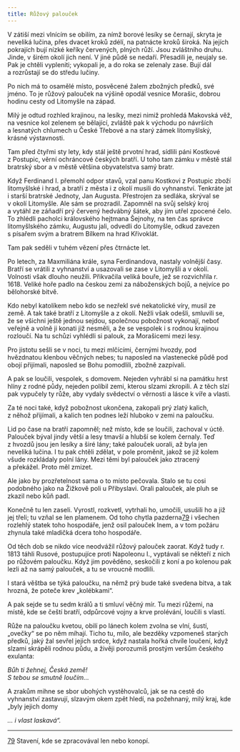 ```yaml
---
title: Růžový palouček
---
```


V zátiší mezi vlnícím se obilím, za nímž borové lesíky se černají, skryta je neveliká lučina, přes dvacet kroků zdélí, na patnácte kroků široká. Na jejích pokrajích bují nízké keříky červených, plných růží. Jsou zvláštního druhu. Jinde, v širém okolí jich není. V jiné půdě se nedaří. Přesadili je, neujaly se. Pak je chtěli vypleniti; vykopali je, a do roka se zelenaly zase. Bují dál a rozrůstají se do středu lučiny.

Po nich má to osamělé místo, posvěcené žalem zbožných předků, své jméno. To je růžový palouček na výšině opodál vesnice Morašic, dobrou hodinu cesty od Litomyšle na západ.

Milý je odtud rozhled krajinou, na lesíky, mezi nimiž prohledá Makovská věž, na vesnice kol zelenem se bělající, zvláště pak k východu po návrších a lesnatých chlumech u České Třebové a na starý zámek litomyšlský, krásné výstavnosti.

Tam před čtyřmi sty lety, kdy stál ještě prvotní hrad, sídlili páni Kostkové z Postupic, věrní ochráncové českých bratří. U toho tam zámku v městě stál bratrský sbor a v městě většina obyvatelstva samý bratr.

Když Ferdinand I. přemohl odpor stavů, vzal panu Kostkovi z Postupic zboží litomyšlské i hrad, a bratří z města i z okolí musili do vyhnanství. Tenkráte jat i starší bratrské Jednoty, Jan Augusta. Přestrojen za sedláka, skrýval se v okolí Litomyšle. Ale sám se prozradil. Zapomněl na svůj selský kroj a vytáhl ze záňadří prý červený hedvábný šátek, aby jím utřel zpocené čelo. To zhlédli pacholci královského hejtmana Šejnohy, na ten čas správce litomyšlského zámku, Augustu jali, odvedli do Litomyšle, odkud zavezen s písařem svým a bratrem Bílkem na hrad Křivoklát.

Tam pak seděli v tuhém vězení přes čtrnácte let.

Po letech, za Maxmiliána krále, syna Ferdinandova, nastaly volnější časy. Bratří se vrátili z vyhnanství a usazovali se zase v Litomyšli a v okolí. Volnosti však dlouho neužili. Přikvačila veliká bouře, jež se rozvichřila r. 1618. Veliké hoře padlo na českou zemi za náboženských bojů, a nejvíce po bělohorské bitvě.

Kdo nebyl katolíkem nebo kdo se nezřekl své nekatolické víry, musil ze země. A tak také bratří z Litomyšle a z okolí. Nežli však odešli, smluvili se, že se všichni ještě jednou sejdou, společnou pobožnost vykonají, neboť veřejně a volně ji konati již nesměli, a že se vespolek i s rodnou krajinou rozloučí. Na tu schůzi vyhlédli si palouk, za Morašicemi mezi lesy.

Pro jistotu sešli se v noci, tu mezi mlčícími, černými hvozdy, pod hvězdnatou klenbou věčných nebes; tu naposled na vlastenecké půdě pod obojí přijímali, naposled se Bohu pomodlili, zbožně zazpívali.

A pak se loučili, vespolek, s domovem. Nejeden vyhrábl si na památku hrst hlíny z rodné půdy, nejeden políbil zemi, kterou slzami zkropili. A z těch slzí pak vypučely ty růže, aby vydaly svědectví o věrnosti a lásce k víře a vlasti.

Za té noci také, když pobožnost ukončena, zakopali prý zlatý kalich, z něhož přijímali, a kalich ten podnes leží hluboko v zemi na paloučku.

Lid po čase na bratří zapomněl; než místo, kde se loučili, zachoval v úctě. Palouček býval jindy větší a lesy tmavší a hlubší se kolem černaly. Teď z hvozdů jsou jen lesíky a širé lány; také palouček uorali, až byla jen neveliká lučina. I tu pak chtěli zdělat, v pole proměnit, jakož se již kolem všude rozkládaly polní lány. Mezi těmi byl palouček jako ztracený a překážel. Proto měl zmizet.

Ale jako by prozřetelnost sama o to místo pečovala. Stalo se tu cosi podobného jako na Žižkově poli u Přibyslavi. Orali palouček, ale pluh se zkazil nebo kůň padl.

Konečně tu len zaseli. Vyrostl, rozkvetl, vytrhali ho, umočili, usušili ho a již jej třeli; tu vzňal se len plamenem. Od toho chytla pazderna[79](../Text/stare_povesti_ceske_029.xhtml#footnote-078) i všechen rozlehlý statek toho hospodáře, jenž osil palouček lnem, a v tom požáru zhynula také mladičká dcera toho hospodáře.

Od těch dob se nikdo více neodvážil růžový palouček zaorat. Když tudy r. 1813 táhli Rusové, postupujíce proti Napoleonu I., vyptávali se někteří z nich po růžovém paloučku. Když jim pověděno, seskočili z koní a po kolenou pak lezli až na samý palouček, a tu se vroucně modlili.

I stará věštba se týká paloučku, na němž prý bude také svedena bitva, a tak hrozná, že poteče krev „kolébkami“.

A pak sejde se tu sedm králů a ti smluví věčný mír. Tu mezi růžemi, na místě, kde se čeští bratří, odpůrcové vojny a krve prolévání, loučili s vlastí.

Růže na paloučku kvetou, obilí po lánech kolem zvolna se vlní, šustí, „ovečky“ se po něm míhají. Ticho tu, milo, ale bezděky vzpomeneš starých předků, jaký žal sevřel jejich srdce, když nastala hořká chvíle loučení, když slzami skrápěli rodnou půdu, a živěji porozumíš prostým veršům českého exulanta:

  

_Bůh ti žehnej, Česká země!  
S tebou se smutně loučím…_

  

A zrakům mihne se sbor ubohých vystěhovalců, jak se na cestě do vyhnanství zastavují, slzavým okem zpět hledí, na požehnaný, milý kraj, kde „byly jejich domy

  

_… i vlast laskavá“._

* * *

[79](../Text/stare_povesti_ceske_029.xhtml#footnote-078-backlink) Stavení, kde se zpracovával len nebo konopí.
